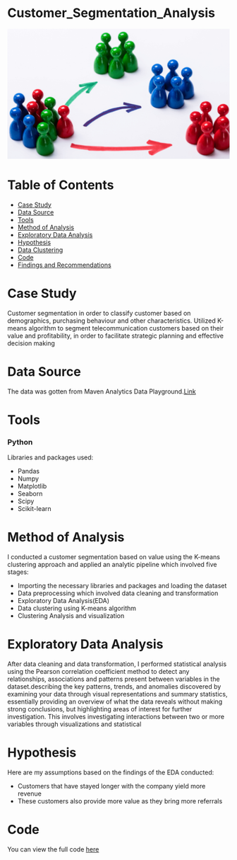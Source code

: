 # Customer_Segmentation_Analysis
![](Introductory_Image.png)
# Table of Contents
- [Case Study](#case-study)
- [Data Source](#data-source)
- [Tools](#tools)
- [Method of Analysis](#method-of-analysis)
- [Exploratory Data Analysis](#exploratory-data-analysis)
- [Hypothesis](#hypothesis)
- [Data Clustering](#data-clustering)
- [Code](#code)
- [Findings and Recommendations](#findings-and-recommendations)

# Case Study
Customer segmentation in order to classify customer based on demographics, purchasing behaviour and other characteristics. Utilized K-means algorithm to segment telecommunication customers based on their value and profitability, in order to facilitate strategic planning and effective decision making
# Data Source
The data was gotten from Maven Analytics Data Playground.[Link](https://mavenanalytics.io/data-playground?search=customer%20churn)
# Tools
### Python
Libraries and packages used:
- Pandas
- Numpy
- Matplotlib
- Seaborn
- Scipy
- Scikit-learn
# Method of Analysis
I conducted a customer segmentation based on value using the K-means clustering approach and applied an analytic pipeline which involved five stages:
- Importing the necessary libraries and packages and loading the dataset
- Data preprocessing which involved data cleaning and transformation
- Exploratory Data Analysis(EDA)
- Data clustering using K-means algorithm
- Clustering Analysis and visualization
# Exploratory Data Analysis
After data cleaning and data transformation, I performed statistical analysis using the Pearson correlation coefficient method to detect any relationships, associations and patterns present between variables in the dataset.describing the key patterns, trends, and anomalies discovered by examining your data through visual representations and summary statistics, essentially providing an overview of what the data reveals without making strong conclusions, but highlighting areas of interest for further investigation.  This involves investigating interactions between two or more variables through visualizations and statistical 
# Hypothesis
Here are my assumptions based on the findings of the EDA conducted:
- Customers that have stayed longer with the company yield more revenue
- These customers also provide more value as they bring more referrals
# Code
You can view the full code [here]()
